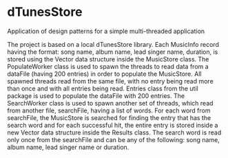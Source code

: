 dTunesStore
===========

Application of design patterns for a simple multi-threaded application

The project is based on a local dTunesStore library. Each MusicInfo record having the 
format: song name, album name, lead singer name, duration, is stored using the Vector 
data structure inside the MusicStore class. The PopulateWorker class is used to spawn 
the threads to read data from a dataFile (having 200 entries) in order to populate 
the MusicStore. All spawned threads read from the same file, with no entry being read 
more than once and with all entries being read. Entries class from the util package 
is used to populate the dataFile with 200 entries. The SearchWorker class is used to 
spawn another set of threads, which read from another file, searchFile, having a list 
of words. For each word from searchFile, the MusicStore is searched for finding the entry 
that has the search word and for each successful hit, the entire entry is stored inside a 
new Vector data structure inside the Results class. The search word is read only once from 
the searchFile and can be any of the following: song name, album name, lead singer name or 
duration.
